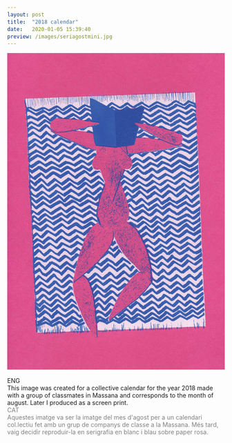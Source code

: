 ```yaml
---
layout: post
title:  "2018 calendar"
date:   2020-01-05 15:39:40
preview: /images/seriagostmini.jpg
---
```


![Picture 1](/images/seriagost.jpg)

<div class="row">

  <div class="column">
  ENG<br>
  This image was created for a collective calendar for the year 2018 made with a group of classmates in Massana and corresponds to the month of august. Later I produced as a screen print. <br>
  </div>

   <div class="column">
   <font color="#808080">
   CAT<br>
   Aquestes imatge va ser la imatge del mes d'agost per a un calendari col.lectiu fet amb un grup de companys de classe a la Massana. Més tard, vaig decidir reproduir-la en serigrafia en blanc i blau sobre paper rosa.
